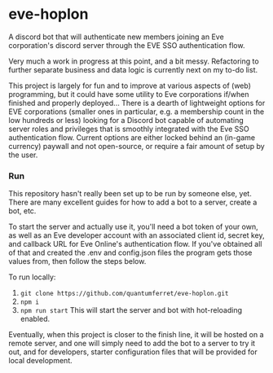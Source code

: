 # eve-hoplon
A discord bot that will authenticate new members joining an Eve corporation's discord server through the EVE SSO authentication flow.

Very much a work in progress at this point, and a bit messy. Refactoring to further separate business and data logic is
currently next on my to-do list.

This project is largely for fun and to improve at various aspects of (web) programming, but it could have some utility
to Eve corporations if/when finished and properly deployed... There is a dearth of lightweight options for
EVE corporations (smaller ones in particular, e.g. a membership count in the low hundreds or less) looking for a Discord
bot capable of automating server roles and privileges that is smoothly integrated with the Eve SSO authentication flow.
Current options are either locked behind an (in-game currency) paywall and not open-source, or require a fair amount of
setup by the user.

### Run
This repository hasn't really been set up to be run by someone else, yet. There are many excellent guides for how to add
a bot to a server, create a bot, etc.

To start the server and actually use it, you'll need a bot token of your own, as well as an Eve developer
account with an associated client id, secret key, and callback URL for Eve Online's authentication flow. If you've obtained
all of that and created the .env and config.json files the program gets those values from, then follow the steps below.

To run locally:
1. `git clone https://github.com/quantumferret/eve-hoplon.git`
2. `npm i`
3. `npm run start`
    This will start the server and bot with hot-reloading enabled.
    
Eventually, when this project is closer to the finish line, it will be hosted on a remote server, and one will simply need
to add the bot to a server to try it out, and for developers, starter configuration files that will be provided for local
development.